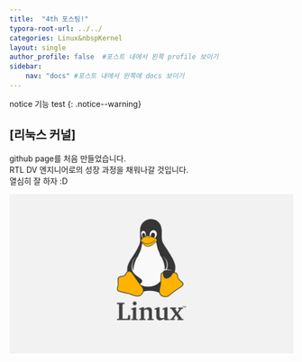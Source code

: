```yaml
---
title:  "4th 포스팅!"
typora-root-url: ../../
categories: Linux&nbspKernel
layout: single
author_profile: false  #포스트 내에서 왼쪽 profile 보이기
sidebar:
    nav: "docs" #포스트 내에서 왼쪽에 docs 보이기
---
```


notice 기능 test 
{: .notice--warning}

## [리눅스 커널]

github page를 처음 만들었습니다.  
RTL DV 엔지니어로의 성장 과정을 채워나갈 것입니다.  
열심히 잘 하자 :D

<img src= "/images/2024-08-26-4th/linux penguin.png">